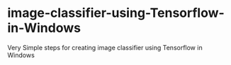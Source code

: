 # image-classifier-using-Tensorflow-in-Windows
Very Simple steps for creating image classifier using Tensorflow in Windows
